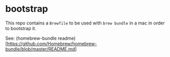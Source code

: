 # bootstrap 

This repo contains a `Brewfile` to be used with `brew bundle` in a mac in order to bootstrap it.

See: (homebrew-bundle readme)[https://github.com/Homebrew/homebrew-bundle/blob/master/README.md]


